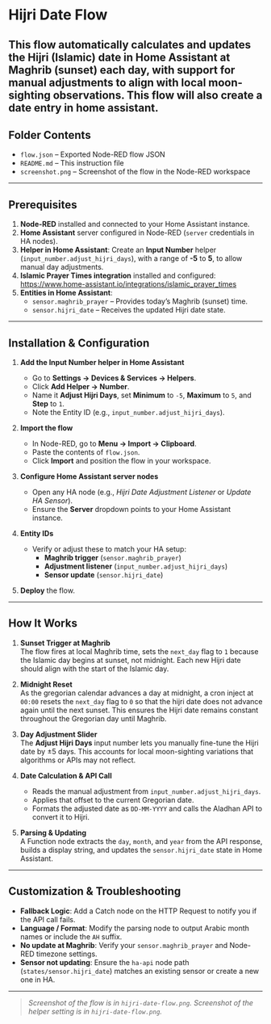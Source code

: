 # Hijri Date Flow

This flow automatically calculates and updates the Hijri (Islamic) date in Home Assistant at Maghrib (sunset) each day, with support for manual adjustments to align with local moon-sighting observations.
This flow will also create a date entry in home assistant.
---

## Folder Contents

- `flow.json` – Exported Node-RED flow JSON  
- `README.md` – This instruction file  
- `screenshot.png` – Screenshot of the flow in the Node-RED workspace

---

## Prerequisites

1. **Node-RED** installed and connected to your Home Assistant instance.
2. **Home Assistant** server configured in Node-RED (`server` credentials in HA nodes).
3. **Helper in Home Assistant**: Create an **Input Number** helper (`input_number.adjust_hijri_days`), with a range of **-5** to **5**, to allow manual day adjustments.
4. **Islamic Prayer Times integration** installed and configured:  
   https://www.home-assistant.io/integrations/islamic_prayer_times
5. **Entities in Home Assistant**:
   - `sensor.maghrib_prayer` – Provides today’s Maghrib (sunset) time.  
   - `sensor.hijri_date` – Receives the updated Hijri date state.

---

## Installation & Configuration

1. **Add the Input Number helper in Home Assistant**  
   - Go to **Settings → Devices & Services → Helpers**.  
   - Click **Add Helper → Number**.  
   - Name it **Adjust Hijri Days**, set **Minimum** to `-5`, **Maximum** to `5`, and **Step** to `1`.  
   - Note the Entity ID (e.g., `input_number.adjust_hijri_days`).

2. **Import the flow**  
   - In Node-RED, go to **Menu → Import → Clipboard**.  
   - Paste the contents of `flow.json`.  
   - Click **Import** and position the flow in your workspace.

3. **Configure Home Assistant server nodes**  
   - Open any HA node (e.g., *Hijri Date Adjustment Listener* or *Update HA Sensor*).  
   - Ensure the **Server** dropdown points to your Home Assistant instance.

4. **Entity IDs**  
   - Verify or adjust these to match your HA setup:  
     - **Maghrib trigger** (`sensor.maghrib_prayer`)  
     - **Adjustment listener** (`input_number.adjust_hijri_days`)  
     - **Sensor update** (`sensor.hijri_date`)

5. **Deploy** the flow.

---

## How It Works

1. **Sunset Trigger at Maghrib**  
   The flow fires at local Maghrib time, sets the `next_day` flag to `1` because the Islamic day begins at sunset, not midnight. Each new Hijri date should align with the start of the Islamic day.

2. **Midnight Reset**  
   As the gregorian calendar advances a day at midnight, a cron inject at `00:00` resets the `next_day` flag to `0` so that the hijri date does not advance again until the next sunset. This ensures the Hijri date remains constant throughout the Gregorian day until Maghrib.

3. **Day Adjustment Slider**  
   The **Adjust Hijri Days** input number lets you manually fine-tune the Hijri date by ±5 days. This accounts for local moon-sighting variations that algorithms or APIs may not reflect.

4. **Date Calculation & API Call**  
   - Reads the manual adjustment from `input_number.adjust_hijri_days`.  
   - Applies that offset to the current Gregorian date.  
   - Formats the adjusted date as `DD-MM-YYYY` and calls the Aladhan API to convert it to Hijri.

5. **Parsing & Updating**  
   A Function node extracts the `day`, `month`, and `year` from the API response, builds a display string, and updates the `sensor.hijri_date` state in Home Assistant.

---

## Customization & Troubleshooting

- **Fallback Logic**: Add a Catch node on the HTTP Request to notify you if the API call fails.  
- **Language / Format**: Modify the parsing node to output Arabic month names or include the `AH` suffix.  
- **No update at Maghrib**: Verify your `sensor.maghrib_prayer` and Node-RED timezone settings.  
- **Sensor not updating**: Ensure the `ha-api` node path (`states/sensor.hijri_date`) matches an existing sensor or create a new one in HA.

---

> _Screenshot of the flow is in `hijri-date-flow.png`._
> _Screenshot of the helper setting is in `hijri-date-flow.png`._
